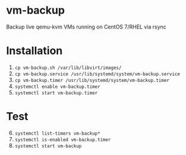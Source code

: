 # vm-backup
Backup live qemu-kvm VMs running on CentOS 7/RHEL via rsync

# Installation

1. `cp vm-backup.sh /var/lib/libvirt/images/`
2. `cp vm-backup.service /usr/lib/systemd/system/vm-backup.service`
3. `cp vm-backup.timer /usr/lib/systemd/system/vm-backup.timer`
4. `systemctl enable vm-backup.timer`
5. `systemctl start vm-backup.timer`

# Test
6. `systemctl list-timers vm-backup*`
7. `systemctl is-enabled vm-backup.timer`
8. `systemctl start vm-backup`
